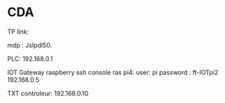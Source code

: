 # CDA

TP link:

mdp :	Jslpdl50.

PLC:
192.168.0.1

IOT Gateway raspberry
ssh console ras pi4:
user: 	pi
password : 	ft-IOTpi2
192.168.0.5

TXT controleur:
192.168.0.10
